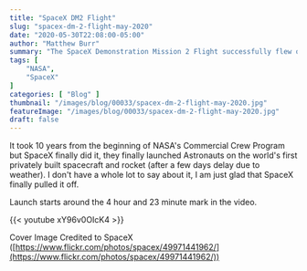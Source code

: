 ```yaml
---
title: "SpaceX DM2 Flight"
slug: "spacex-dm-2-flight-may-2020"
date: "2020-05-30T22:08:00-05:00"
author: "Matthew Burr"
summary: "The SpaceX Demonstration Mission 2 Flight successfully flew on May 30 2020 at 3:22pm EST. Despite a weather delay from a few days prior, the flight went off without a hitch."
tags: [
    "NASA",
    "SpaceX"
]
categories: [ "Blog" ]
thumbnail: "/images/blog/00033/spacex-dm-2-flight-may-2020.jpg"
featureImage: "/images/blog/00033/spacex-dm-2-flight-may-2020.jpg"
draft: false
---
```


It took 10 years from the beginning of NASA's Commercial Crew Program but SpaceX finally did it, they finally launched Astronauts on the world's first privately built spacecraft and rocket (after a few days delay due to weather). I don't have a whole lot to say about it, I am just glad that SpaceX finally pulled it off.

Launch starts around the 4 hour and 23 minute mark in the video.

{{< youtube xY96v0OIcK4 >}}

Cover Image Credited to SpaceX ([https://www.flickr.com/photos/spacex/49971441962/](https://www.flickr.com/photos/spacex/49971441962/))
